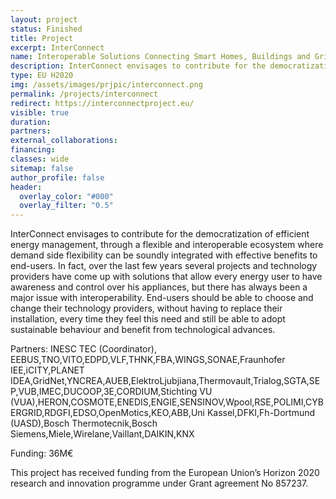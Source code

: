 ```yaml
---
layout: project
status: Finished
title: Project
excerpt: InterConnect
name: Interoperable Solutions Connecting Smart Homes, Buildings and Grids
description: InterConnect envisages to contribute for the democratization of efficient energy management, through a flexible and interoperable ecosystem where demand side flexibility can be soundly integrated with effective benefits to end-users.
type: EU H2020
img: /assets/images/prjpic/interconnect.png
permalink: /projects/interconnect
redirect: https://interconnectproject.eu/
visible: true
duration:
partners:
external_collaborations:
financing:
classes: wide
sitemap: false
author_profile: false
header:
  overlay_color: "#000"
  overlay_filter: "0.5"
---
```


InterConnect envisages to contribute for the democratization of efficient energy management, through a flexible and interoperable ecosystem where demand side flexibility can be soundly integrated with effective benefits to end-users. In fact, over the last few years several projects and technology providers have come up with solutions that allow every energy user to have awareness and control over his appliances, but there has always been a major issue with interoperability. End-users should be able to choose and change their technology providers, without having to replace their installation, every time they feel this need and still be able to adopt sustainable behaviour and benefit from technological advances. 

Partners: INESC TEC (Coordinator), EEBUS,TNO,VITO,EDPD,VLF,THNK,FBA,WINGS,SONAE,Fraunhofer IEE,iCITY,PLANET IDEA,GridNet,YNCREA,AUEB,ElektroLjubjiana,Thermovault,Trialog,SGTA,SEP,VUB,IMEC,DUCOOP,3E,CORDIUM,Stichting VU (VUA),HERON,COSMOTE,ENEDIS,ENGIE,SENSINOV,Wpool,RSE,POLIMI,CYBERGRID,RDGFI,EDSO,OpenMotics,KEO,ABB,Uni Kassel,DFKI,Fh-Dortmund (UASD),Bosch Thermotecnik,Bosch Siemens,Miele,Wirelane,Vaillant,DAIKIN,KNX

Funding: 36M€ 

This project has received funding from the European Union’s Horizon 2020 research and innovation programme under Grant agreement No 857237.
